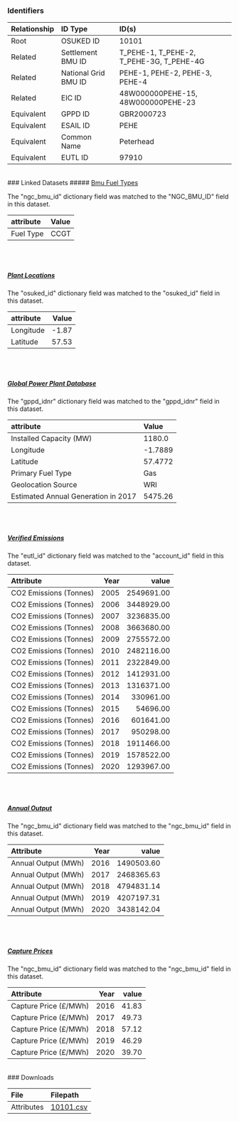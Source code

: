 ### Identifiers

| Relationship   | ID Type              | ID(s)                                    |
|:---------------|:---------------------|:-----------------------------------------|
| Root           | OSUKED ID            | 10101                                    |
| Related        | Settlement BMU ID    | T_PEHE-1, T_PEHE-2, T_PEHE-3G, T_PEHE-4G |
| Related        | National Grid BMU ID | PEHE-1, PEHE-2, PEHE-3, PEHE-4           |
| Related        | EIC ID               | 48W000000PEHE-15, 48W000000PEHE-23       |
| Equivalent     | GPPD ID              | GBR2000723                               |
| Equivalent     | ESAIL ID             | PEHE                                     |
| Equivalent     | Common Name          | Peterhead                                |
| Equivalent     | EUTL ID              | 97910                                    |

<br>
### Linked Datasets
##### <a href="https://raw.githubusercontent.com/OSUKED/Dictionary-Datasets/main/datasets/bmu-fuel-types/datapackage.json">Bmu Fuel Types</a>



The "ngc_bmu_id" dictionary field was matched to the "NGC_BMU_ID" field in this dataset.

| attribute   | Value   |
|:------------|:--------|
| Fuel Type   | CCGT    |

<br><br>
##### <a href="https://raw.githubusercontent.com/OSUKED/Dictionary-Datasets/main/datasets/plant-locations/datapackage.json">Plant Locations</a>



The "osuked_id" dictionary field was matched to the "osuked_id" field in this dataset.

| attribute   |   Value |
|:------------|--------:|
| Longitude   |   -1.87 |
| Latitude    |   57.53 |

<br><br>
##### <a href="https://raw.githubusercontent.com/OSUKED/Dictionary-Datasets/main/datasets/global-power-plant-database/datapackage.json">Global Power Plant Database</a>



The "gppd_idnr" dictionary field was matched to the "gppd_idnr" field in this dataset.

| attribute                           | Value   |
|:------------------------------------|:--------|
| Installed Capacity (MW)             | 1180.0  |
| Longitude                           | -1.7889 |
| Latitude                            | 57.4772 |
| Primary Fuel Type                   | Gas     |
| Geolocation Source                  | WRI     |
| Estimated Annual Generation in 2017 | 5475.26 |

<br><br>
##### <a href="https://raw.githubusercontent.com/OSUKED/Dictionary-Datasets/main/datasets/verified-emissions/datapackage.json">Verified Emissions</a>



The "eutl_id" dictionary field was matched to the "account_id" field in this dataset.

| Attribute              |   Year |      value |
|:-----------------------|-------:|-----------:|
| CO2 Emissions (Tonnes) |   2005 | 2549691.00 |
| CO2 Emissions (Tonnes) |   2006 | 3448929.00 |
| CO2 Emissions (Tonnes) |   2007 | 3236835.00 |
| CO2 Emissions (Tonnes) |   2008 | 3663680.00 |
| CO2 Emissions (Tonnes) |   2009 | 2755572.00 |
| CO2 Emissions (Tonnes) |   2010 | 2482116.00 |
| CO2 Emissions (Tonnes) |   2011 | 2322849.00 |
| CO2 Emissions (Tonnes) |   2012 | 1412931.00 |
| CO2 Emissions (Tonnes) |   2013 | 1316371.00 |
| CO2 Emissions (Tonnes) |   2014 |  330961.00 |
| CO2 Emissions (Tonnes) |   2015 |   54696.00 |
| CO2 Emissions (Tonnes) |   2016 |  601641.00 |
| CO2 Emissions (Tonnes) |   2017 |  950298.00 |
| CO2 Emissions (Tonnes) |   2018 | 1911466.00 |
| CO2 Emissions (Tonnes) |   2019 | 1578522.00 |
| CO2 Emissions (Tonnes) |   2020 | 1293967.00 |

<br><br>
##### <a href="https://raw.githubusercontent.com/OSUKED/Dictionary-Datasets/main/datasets/annual-output/datapackage.json">Annual Output</a>



The "ngc_bmu_id" dictionary field was matched to the "ngc_bmu_id" field in this dataset.

| Attribute           |   Year |      value |
|:--------------------|-------:|-----------:|
| Annual Output (MWh) |   2016 | 1490503.60 |
| Annual Output (MWh) |   2017 | 2468365.63 |
| Annual Output (MWh) |   2018 | 4794831.14 |
| Annual Output (MWh) |   2019 | 4207197.31 |
| Annual Output (MWh) |   2020 | 3438142.04 |

<br><br>
##### <a href="https://raw.githubusercontent.com/OSUKED/Dictionary-Datasets/main/datasets/capture-prices/datapackage.json">Capture Prices</a>



The "ngc_bmu_id" dictionary field was matched to the "ngc_bmu_id" field in this dataset.

| Attribute             |   Year |   value |
|:----------------------|-------:|--------:|
| Capture Price (£/MWh) |   2016 |   41.83 |
| Capture Price (£/MWh) |   2017 |   49.73 |
| Capture Price (£/MWh) |   2018 |   57.12 |
| Capture Price (£/MWh) |   2019 |   46.29 |
| Capture Price (£/MWh) |   2020 |   39.70 |


<br>
### Downloads


| File       | Filepath                                                                              |
|:-----------|:--------------------------------------------------------------------------------------|
| Attributes | [10101.csv](https://osuked.github.io/Power-Station-Dictionary/object_attrs/10101.csv) |
